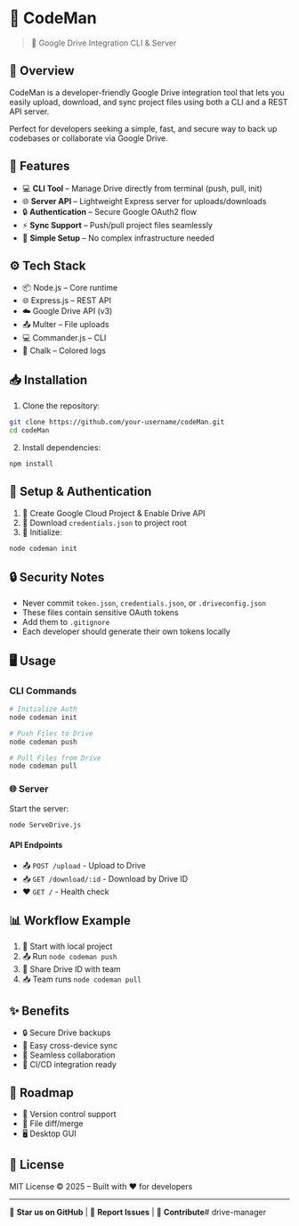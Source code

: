 # 📂 CodeMan

> 🔄 Google Drive Integration CLI & Server

## 📖 Overview

CodeMan is a developer-friendly Google Drive integration tool that lets you easily upload, download, and sync project files using both a CLI and a REST API server.

Perfect for developers seeking a simple, fast, and secure way to back up codebases or collaborate via Google Drive.

## 🚀 Features

- 💻 **CLI Tool** – Manage Drive directly from terminal (push, pull, init)
- 🌐 **Server API** – Lightweight Express server for uploads/downloads
- 🔒 **Authentication** – Secure Google OAuth2 flow
- ⚡ **Sync Support** – Push/pull project files seamlessly
- 🎯 **Simple Setup** – No complex infrastructure needed

## ⚙️ Tech Stack

- 📦 Node.js – Core runtime
- 🌐 Express.js – REST API
- ☁️ Google Drive API (v3)
- 📤 Multer – File uploads
- 💻 Commander.js – CLI
- 🎨 Chalk – Colored logs

## 📥 Installation

1. Clone the repository:
```bash
git clone https://github.com/your-username/codeMan.git
cd codeMan
```

2. Install dependencies:
```bash
npm install
```

## 🔑 Setup & Authentication

1. 🔧 Create Google Cloud Project & Enable Drive API
2. 📄 Download `credentials.json` to project root
3. 🚀 Initialize:
```bash
node codeman init
```

## 🔒 Security Notes

- Never commit `token.json`, `credentials.json`, or `.driveconfig.json`
- These files contain sensitive OAuth tokens
- Add them to `.gitignore`
- Each developer should generate their own tokens locally

## 🖥️ Usage

### CLI Commands

```bash
# Initialize Auth
node codeman init

# Push Files to Drive
node codeman push

# Pull Files from Drive
node codeman pull
```

### 🌐 Server

Start the server:
```bash
node ServeDrive.js
```

#### API Endpoints

- 📤 `POST /upload` - Upload to Drive
- 📥 `GET /download/:id` - Download by Drive ID
- ❤️ `GET /` - Health check

## 📊 Workflow Example

1. 📁 Start with local project
2. 📤 Run `node codeman push`
3. 🔗 Share Drive ID with team
4. 📥 Team runs `node codeman pull`

## ✨ Benefits

- 🔒 Secure Drive backups
- 🔄 Easy cross-device sync
- 👥 Seamless collaboration
- 🤖 CI/CD integration ready

## 🎯 Roadmap

- 📝 Version control support
- 🔄 File diff/merge
- 🖥️ Desktop GUI

## 📜 License

MIT License © 2025 – Built with ❤️ for developers

---
🌟 **Star us on GitHub** | 🐛 **Report Issues** | 🤝 **Contribute**#   d r i v e - m a n a g e r 
 
 